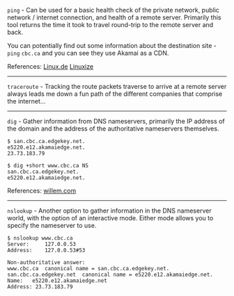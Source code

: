 `ping` - Can be used for a basic health check of the private network, public network / internet connection, and health of a remote server. Primarily this tool returns the time it took to travel round-trip to the remote server and back.

You can potentially find out some information about the destination site - `ping` `cbc.ca` and you can see they use Akamai as a CDN.

References:
[Linux.de](https://linux.die.net/man/8/ping)
[Linuxize](https://linuxize.com/post/linux-ping-command/)

-----

`traceroute` -  Tracking the route packets traverse to arrive at a remote server always leads me down a fun path of the different companies that comprise the internet...

-----

`dig` - Gather information from DNS nameservers, primarily the IP address of the domain and the address of the authoritative nameservers themselves.

```
$ san.cbc.ca.edgekey.net.
e5220.e12.akamaiedge.net.
23.73.183.79

$ dig +short www.cbc.ca NS
san.cbc.ca.edgekey.net.
e5220.e12.akamaiedge.net.
```

References:
[willem.com](https://willem.com/blog/2019-05-24_dig-for-dummies/)

-----

`nslookup` - Another option to gather information in the DNS nameserver world, with the option of an interactive mode. Either mode allows you to specify the nameserver to use.

```
$ nslookup www.cbc.ca
Server:		127.0.0.53
Address:	127.0.0.53#53

Non-authoritative answer:
www.cbc.ca	canonical name = san.cbc.ca.edgekey.net.
san.cbc.ca.edgekey.net	canonical name = e5220.e12.akamaiedge.net.
Name:	e5220.e12.akamaiedge.net
Address: 23.73.183.79
```
